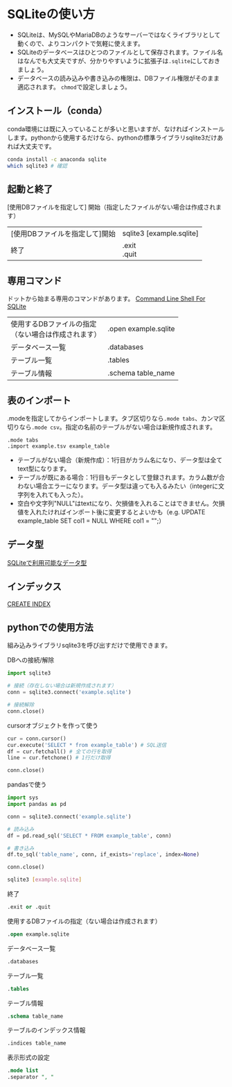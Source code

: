 # SQLiteの使い方

- SQLiteは、MySQLやMariaDBのようなサーバーではなくライブラリとして動くので、よりコンパクトで気軽に使えます。
- SQLiteのデータベースはひとつのファイルとして保存されます。ファイル名はなんでも大丈夫ですが、分かりやすいように拡張子は`.sqlite`にしておきましょう。
- データベースの読み込みや書き込みの権限は、DBファイル権限がそのまま適応されます。 `chmod`で設定しましょう。


## インストール（conda）

conda環境には既に入っていることが多いと思いますが、なければインストールします。pythonから使用するだけなら、pythonの標準ライブラリsqlite3だけあれば大丈夫です。

```bash
conda install -c anaconda sqlite
which sqlite3 # 確認
```

## 起動と終了

[使用DBファイルを指定して] 開始（指定したファイルがない場合は作成されます）

|   |   |
|---|---|
| [使用DBファイルを指定して]開始  |  sqlite3 [example.sqlite] |
| 終了  |  .exit <br> .quit|



## 専用コマンド

ドットから始まる専用のコマンドがあります。
[Command Line Shell For SQLite](https://sqlite.org/cli.html)


|   |   |
|---|---|
| 使用するDBファイルの指定<br>（ない場合は作成されます） |  .open example.sqlite |
| データベース一覧  |  .databases|
| テーブル一覧  |  .tables|
| テーブル情報  |  .schema table_name|


## 表のインポート

.modeを指定してからインポートします。タブ区切りなら`.mode tabs`、カンマ区切りなら`.mode csv`。指定の名前のテーブルがない場合は新規作成されます。
```
.mode tabs
.import example.tsv example_table
```

- テーブルがない場合（新規作成）：1行目がカラム名になり、データ型は全てtext型になります。
- テーブルが既にある場合：1行目もデータとして登録されます。カラム数が合わない場合エラーになります。データ型は違っても入るみたい（integerに文字列を入れても入った）。
- 空白や文字列"NULL"はtextになり、欠損値を入れることはできません。欠損値を入れたければインポート後に変更するとよいかも（e.g. UPDATE example_table SET col1 = NULL WHERE col1 = "";）


## データ型

[SQLiteで利用可能なデータ型](https://www.dbonline.jp/sqlite/type/index1.html)


## インデックス

[CREATE INDEX](https://www.sqlite.org/lang_createindex.html)


## pythonでの使用方法

組み込みライブラリsqlite3を呼び出すだけで使用できます。

DBへの接続/解除

```python
import sqlite3

# 接続（存在しない場合は新規作成されます）
conn = sqlite3.connect('example.sqlite')

# 接続解除
conn.close()
```

cursorオブジェクトを作って使う
```python
cur = conn.cursor()
cur.execute('SELECT * from example_table') # SQL送信
df = cur.fetchall() # 全ての行を取得
line = cur.fetchone() # 1行だけ取得

conn.close()
```

pandasで使う
```python
import sys
import pandas as pd

conn = sqlite3.connect('example.sqlite')

# 読み込み
df = pd.read_sql('SELECT * FROM example_table', conn)

# 書き込み
df.to_sql('table_name', conn, if_exists='replace', index=None)

conn.close()
```


















```bash
sqlite3 [example.sqlite]
```

終了

```sql
.exit or .quit
```



使用するDBファイルの指定（ない場合は作成されます）
```sql
.open example.sqlite
```

データベース一覧
```sql
.databases
```

テーブル一覧
```sql
.tables
```

テーブル情報
```sql
.schema table_name
```

テーブルのインデックス情報
```sql
.indices table_name
```

表示形式の設定
```sql
.mode list
.separator ", "
```


